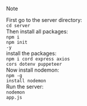 >[!Note]
> First go to the server directory:<br>
 <code>cd server</code><br>
> Then install all packages:<br>
 <code>npm i </code><br>
 <code>npm init -y</code><br>
> install the packages:<br>
  <code>npm i cord express axios cors dotenv puppeteer</code><br>
> Now install nodemon:<br>
  <code>npm -g install nodemon</code><br>
> Run the server:<br>
  <code>nodemon app.js</code>

